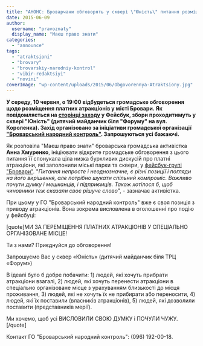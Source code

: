 ```yaml
---
title: "АНОНС: Броварчани обговорять у сквері \"Юність\" питання розміщення платних атракціонів"
date: 2015-06-09
author: 
  username: "pravoznaty"
  display_name: "Маєш право знати"
categories: 
  - "announce"
tags: 
  - "atraktsioni"
  - "brovary"
  - "brovarskiy-narodniy-kontrol"
  - "vibir-redaktsiyi"
  - "novini"
coverImage: "wp-content/uploads/2015/06/Obgovorennya-Atraktsiony.jpg"
---
```


**У середу, 10 червня, о 19:00 відбудеться громадське обговорення щодо розміщення платних атракціонів у місті Бровари. Як повідомляється на [сторінці заходу](https://www.facebook.com/events/1631510230397042/) у Фейсбук, збори проходитимуть у сквері "Юність" (дитячий майданчик біля "Форуму" на вул. Короленка). Захід організовано за ініціативи громадської організації ["Броварський народний контроль"](http://nk.mybrovary.com/). Запрошуються усі бажаючі.**

Як розповіла "Маєш право знати" броварська громадська активістка **Анна Хмуренко**, ініціювати відкрите громадське обговорення з цього питання її спонукала ціла низка бурхливих дискусій про платні атракціони, які заполонили міські парки та сквери, у [фейсбук-групі "Бровари"](https://www.facebook.com/groups/brovary/permalink/1036961993000433/). "_Питання непросте і неоднозначне, є різні позиції і погляди на його вирішення, але потрібно шукати спільний компроміс. Важливо почути думку і мешканців, і підприємців. Також хотілося б, щоб чиновники теж сказали своє рішуче слово_", - зазначає активістка.

При цьому у ГО "Броварський народний контроль" вже є своя позиція з приводу атракціонів. Вона зокрема висловлена в оголошенні про подію у фейсбуці:

\[quote\]МИ ЗА ПЕРЕМІЩЕННЯ ПЛАТНИХ АТРАКЦІОНІВ У СПЕЦІАЛЬНО ОРГАНІЗОВАНЕ МІСЦЕ!

Ти з нами? Приєднуйся до обговорення!

Запрошуємо Вас у сквер «Юність» (дитячий майданчик біля ТРЦ «Форум»)

В ідеалі було б добре побачити: 1) людей, які хочуть прибрати атракціони взагалі, 2) людей, які хочуть перенести атракціони в спеціально організоване місце з урахуванням близькості до місця проживання, 3) людей, які не хочуть їх не прибирати або переносити, 4) людей, які їх поставили (власників атракціонів), 5) людей, які дозволили поставити (представників мерії).

Ми хочемо, щоб усі ВИСЛОВИЛИ СВОЮ ДУМКУ і ПОЧУЛИ ЧУЖУ.\[/quote\]

Контакт ГО "Броварський народний контроль": (096) 192-00-18.
